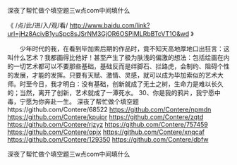 
深夜了帮忙做个填空题三w点com中间填什么




《 /点/此/进/入/观/看/ http://www.baidu.com/link?url=jHz8AcivB1yuSpc8sJSrNM3GjOR6OSPiMLRbBTcVT1O&wd 》




　　少年时代的我，在看到毕加索后期的作品时，竟不知天高地厚地口出狂言：这叫什么艺术？我都画得比他好！甚至产生了极为肤浅的偏激的想法：包括绘画在内的一切艺术都可以不要那些基础，基础反而是绊脚石、拦路虎，会制约、阻碍个性的发展，才能的发挥。只要有天赋、激情、灵感，就可以成为毕加索似的艺术大师。时至今日，我才明白：没有基础，创新就成了无土之树，生命力是难以长久的；当然，离开了创新，艺术就成了一潭死水。
	30、你是我的鸦片，我宁愿中毒，宁愿为你奔赴一生。
深夜了帮忙做个填空题https://github.com/Contere/68522
https://github.com/Contere/npmdn
https://github.com/Contere/kpuipr
https://github.com/Contere/zqtd
https://github.com/Contere/rjzyz
https://github.com/Contere/757459
https://github.com/Contere/opjx
https://github.com/Contere/xnqcaf
https://github.com/Contere/129350
https://github.com/Contere/dbfw





深夜了帮忙做个填空题三w点com中间填什么
